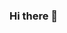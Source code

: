 ### Hi there 👋

<!--
**CHogan06/CHogan06** is a ✨ _special_ ✨ repository because its `README.md` (this file) appears on your GitHub profile.

Here are some ideas to get you started:

- 🔭 I’m currently working on my techelevator prework!
- 🌱 I’m currently learning JS
- 👯 I’m looking to collaborate on anything I can help on
- 🤔 I’m looking for help with everything, it's all new to me
- 💬 Ask me about anything
- 📫 How to reach me: here on github    
- 😄 Pronouns: he/him
- ⚡ Fun fact: In my spare time I like to play music
-->
